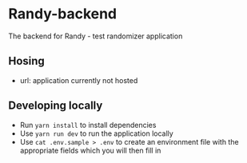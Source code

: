 # Randy-backend

The backend for Randy - test randomizer application

## Hosing

- url: application currently not hosted

## Developing locally

- Run `yarn install` to install dependencies
- Use `yarn run dev` to run the application locally
- Use `cat .env.sample > .env` to create an environment file with the appropriate fields which you will then fill in

